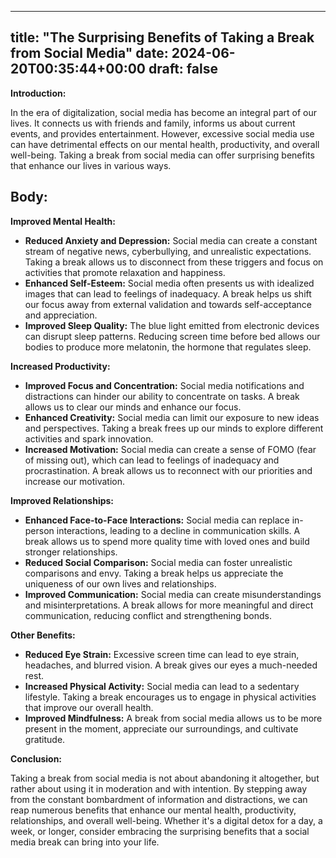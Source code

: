
---
title: "The Surprising Benefits of Taking a Break from Social Media"
date: 2024-06-20T00:35:44+00:00
draft: false
---

**Introduction:**

In the era of digitalization, social media has become an integral part of our lives. It connects us with friends and family, informs us about current events, and provides entertainment. However, excessive social media use can have detrimental effects on our mental health, productivity, and overall well-being. Taking a break from social media can offer surprising benefits that enhance our lives in various ways.

## Body:

**Improved Mental Health:**

* **Reduced Anxiety and Depression:** Social media can create a constant stream of negative news, cyberbullying, and unrealistic expectations. Taking a break allows us to disconnect from these triggers and focus on activities that promote relaxation and happiness.
* **Enhanced Self-Esteem:** Social media often presents us with idealized images that can lead to feelings of inadequacy. A break helps us shift our focus away from external validation and towards self-acceptance and appreciation.
* **Improved Sleep Quality:** The blue light emitted from electronic devices can disrupt sleep patterns. Reducing screen time before bed allows our bodies to produce more melatonin, the hormone that regulates sleep.

**Increased Productivity:**

* **Improved Focus and Concentration:** Social media notifications and distractions can hinder our ability to concentrate on tasks. A break allows us to clear our minds and enhance our focus.
* **Enhanced Creativity:** Social media can limit our exposure to new ideas and perspectives. Taking a break frees up our minds to explore different activities and spark innovation.
* **Increased Motivation:** Social media can create a sense of FOMO (fear of missing out), which can lead to feelings of inadequacy and procrastination. A break allows us to reconnect with our priorities and increase our motivation.

**Improved Relationships:**

* **Enhanced Face-to-Face Interactions:** Social media can replace in-person interactions, leading to a decline in communication skills. A break allows us to spend more quality time with loved ones and build stronger relationships.
* **Reduced Social Comparison:** Social media can foster unrealistic comparisons and envy. Taking a break helps us appreciate the uniqueness of our own lives and relationships.
* **Improved Communication:** Social media can create misunderstandings and misinterpretations. A break allows for more meaningful and direct communication, reducing conflict and strengthening bonds.

**Other Benefits:**

* **Reduced Eye Strain:** Excessive screen time can lead to eye strain, headaches, and blurred vision. A break gives our eyes a much-needed rest.
* **Increased Physical Activity:** Social media can lead to a sedentary lifestyle. Taking a break encourages us to engage in physical activities that improve our overall health.
* **Improved Mindfulness:** A break from social media allows us to be more present in the moment, appreciate our surroundings, and cultivate gratitude.

**Conclusion:**

Taking a break from social media is not about abandoning it altogether, but rather about using it in moderation and with intention. By stepping away from the constant bombardment of information and distractions, we can reap numerous benefits that enhance our mental health, productivity, relationships, and overall well-being. Whether it's a digital detox for a day, a week, or longer, consider embracing the surprising benefits that a social media break can bring into your life.
